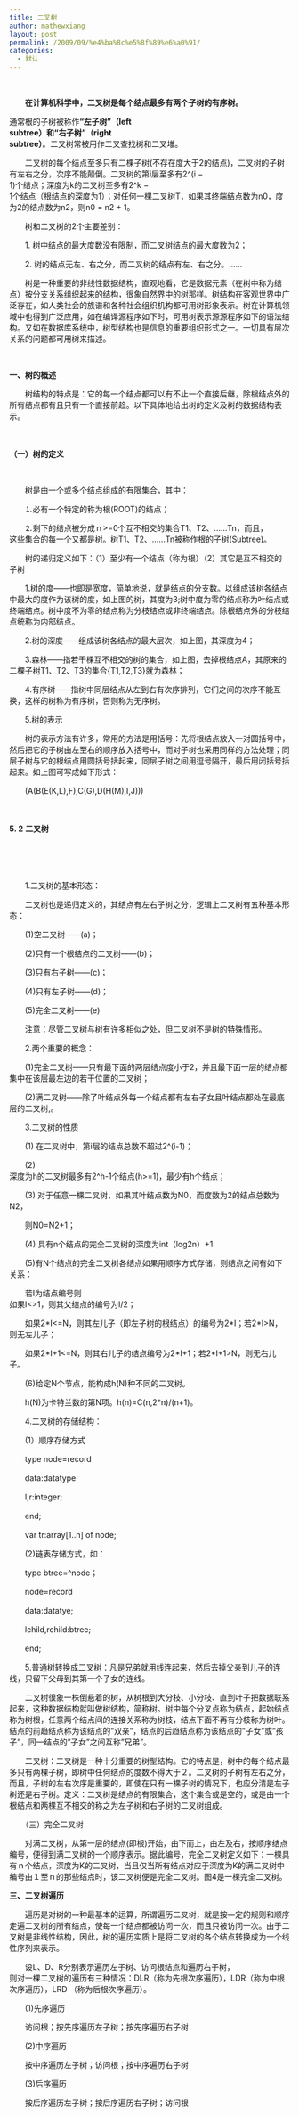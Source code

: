 ```yaml
---
title: 二叉树
author: mathewxiang
layout: post
permalink: /2009/09/%e4%ba%8c%e5%8f%89%e6%a0%91/
categories:
  - 默认
---
```

<p align="left">
   
</p>

<p align="left">
  　<b>　在计算机科学中，二叉树是每个结点最多有两个子树的有序树。</b>
</p>

<p align="left">
  通常根的子树被称作<b>“</b><b>左子树</b><b>”</b><b>（</b><b>left<br /> subtree</b><b>）和</b><b>“</b><b>右子树</b><b>”</b><b>（</b><b>right<br /> subtree</b><b>）</b>。二叉树常被用作二叉查找树和二叉堆。
</p>

<p align="left">
  　　二叉树的每个结点至多只有二棵子树(不存在度大于2的结点)，二叉树的子树有左右之分，次序不能颠倒。二叉树的第i层至多有2^(i −<br /> 1)个结点；深度为k的二叉树至多有2^k −<br /> 1个结点（根结点的深度为1）；对任何一棵二叉树T，如果其终端结点数为n0，度为2的结点数为n2，则n0 = n2 + 1。
</p>

<p align="left">
  　　树和二叉树的2个主要差别：
</p>

<p align="left">
  　　1. 树中结点的最大度数没有限制，而二叉树结点的最大度数为2；
</p>

<p align="left">
  　　2. 树的结点无左、右之分，而二叉树的结点有左、右之分。……
</p>

<p align="left">
  　　树是一种重要的非线性数据结构，直观地看，它是数据元素（在树中称为结点）按分支关系组织起来的结构，很象自然界中的树那样。树结构在客观世界中广泛存在，如人类社会的族谱和各种社会组织机构都可用树形象表示。树在计算机领域中也得到广泛应用，如在编译源程序如下时，可用树表示源源程序如下的语法结构。又如在数据库系统中，树型结构也是信息的重要组织形式之一。一切具有层次关系的问题都可用树来描述。
</p>

<p align="left">
  <a name="2" id="2" /><b> </b>
</p>

<p align="left">
  <b>一、树的概述</b>
</p>

<p align="left">
  　　树结构的特点是：它的每一个结点都可以有不止一个直接后继，除根结点外的所有结点都有且只有一个直接前趋。以下具体地给出树的定义及树的数据结构表示。
</p>

<p align="left">
  　　
</p>

<p align="left">
  <a name="2_1" id="2_1" /><b>（一）树的定义</b>
</p>

<p align="left">
   
</p>

<p align="left">
  　　树是由一个或多个结点组成的有限集合，其中：
</p>

<p align="left">
  　　⒈必有一个特定的称为根(ROOT)的结点；
</p>

<p align="left">
  　　⒉剩下的结点被分成ｎ>=0个互不相交的集合T1、T2、……Tn，而且，<br /> 这些集合的每一个又都是树。树T1、T2、……Tn被称作根的子树(Subtree)。
</p>

<p align="left">
  　　树的递归定义如下：（1）至少有一个结点（称为根）（2）其它是互不相交的子树
</p>

<p align="left">
  　　1.树的度——也即是宽度，简单地说，就是结点的分支数。以组成该树各结点中最大的度作为该树的度，如上图的树，其度为3;树中度为零的结点称为叶结点或终端结点。树中度不为零的结点称为分枝结点或非终端结点。除根结点外的分枝结点统称为内部结点。
</p>

<p align="left">
  　　2.树的深度——组成该树各结点的最大层次，如上图，其深度为4；
</p>

<p align="left">
  　　3.森林——指若干棵互不相交的树的集合，如上图，去掉根结点A，其原来的二棵子树T1、T2、T3的集合{T1,T2,T3}就为森林；
</p>

<p align="left">
  　　4.有序树——指树中同层结点从左到右有次序排列，它们之间的次序不能互换，这样的树称为有序树，否则称为无序树。
</p>

<p align="left">
  　　5.树的表示
</p>

<p align="left">
  　　树的表示方法有许多，常用的方法是用括号：先将根结点放入一对圆括号中，然后把它的子树由左至右的顺序放入括号中，而对子树也采用同样的方法处理；同层子树与它的根结点用圆括号括起来，同层子树之间用逗号隔开，最后用闭括号括起来。如上图可写成如下形式：
</p>

<p align="left">
  　　(A(B(E(K,L),F),C(G),D(H(M),I,J)))
</p>

<p align="left">
  　　
</p>

<p align="left">
  <a name="2_2" id="2_2" /><b>5. 2</b> <b>二叉树</b>
</p>

<p align="left">
  <br /><br /> 　　
</p>

<p align="left">
  　　1.二叉树的基本形态：
</p>

<p align="left">
  　　二叉树也是递归定义的，其结点有左右子树之分，逻辑上二叉树有五种基本形态：
</p>

<p align="left">
  　　(1)空二叉树——(a)；
</p>

<p align="left">
  　　(2)只有一个根结点的二叉树——(b)；
</p>

<p align="left">
  　　(3)只有右子树——(c)；
</p>

<p align="left">
  　　(4)只有左子树——(d)；
</p>

<p align="left">
  　　(5)完全二叉树——(e)
</p>

<p align="left">
  　　注意：尽管二叉树与树有许多相似之处，但二叉树不是树的特殊情形。
</p>

<p align="left">
  　　2.两个重要的概念：
</p>

<p align="left">
  　　(1)完全二叉树——只有最下面的两层结点度小于2，并且最下面一层的结点都集中在该层最左边的若干位置的二叉树；
</p>

<p align="left">
  　　(2)满二叉树——除了叶结点外每一个结点都有左右子女且叶结点都处在最底层的二叉树,。
</p>

<p align="left">
  　　3.二叉树的性质
</p>

<p align="left">
  　　(1) 在二叉树中，第i层的结点总数不超过2^(i-1)；
</p>

<p align="left">
  　　(2)<br /> 深度为h的二叉树最多有2^h-1个结点(h>=1)，最少有h个结点；
</p>

<p align="left">
  　　(3) 对于任意一棵二叉树，如果其叶结点数为N0，而度数为2的结点总数为N2，
</p>

<p align="left">
  　　则N0=N2+1；
</p>

<p align="left">
  　　(4) 具有n个结点的完全二叉树的深度为int（log2n）+1
</p>

<p align="left">
  　　(5)有N个结点的完全二叉树各结点如果用顺序方式存储，则结点之间有如下关系：
</p>

<p align="left">
  　　若I为结点编号则<br /> 如果I<>1，则其父结点的编号为I/2；
</p>

<p align="left">
  　　如果2*I<=N，则其左儿子（即左子树的根结点）的编号为2*I；若2*I>N，则无左儿子；
</p>

<p align="left">
  　　如果2*I+1<=N，则其右儿子的结点编号为2*I+1；若2*I+1>N，则无右儿子。
</p>

<p align="left">
  　　(6)给定N个节点，能构成h(N)种不同的二叉树。
</p>

<p align="left">
  　　h(N)为卡特兰数的第N项。h(n)=C(n,2*n)/(n+1)。
</p>

<p align="left">
  　　4.二叉树的存储结构：
</p>

<p align="left">
  　　(1）顺序存储方式
</p>

<p align="left">
  　　type node=record
</p>

<p align="left">
  　　data:datatype
</p>

<p align="left">
  　　l,r:integer;
</p>

<p align="left">
  　　end;
</p>

<p align="left">
  　　var tr:array[1..n] of node;
</p>

<p align="left">
  　　(2)链表存储方式，如：
</p>

<p align="left">
  　　type btree=^node；
</p>

<p align="left">
  　　node=record
</p>

<p align="left">
  　　data:datatye;
</p>

<p align="left">
  　　lchild,rchild:btree;
</p>

<p align="left">
  　　end;
</p>

<p align="left">
  　　5.普通树转换成二叉树：凡是兄弟就用线连起来，然后去掉父亲到儿子的连线，只留下父母到其第一个子女的连线。
</p>

<p align="left">
  　　二叉树很象一株倒悬着的树，从树根到大分枝、小分枝、直到叶子把数据联系起来，这种数据结构就叫做树结构，简称树。树中每个分叉点称为结点，起始结点称为树根，任意两个结点间的连接关系称为树枝，结点下面不再有分枝称为树叶。结点的前趋结点称为该结点的”双亲”，结点的后趋结点称为该结点的”子女”或”孩子”，同一结点的”子女”之间互称”兄弟”。
</p>

<p align="left">
  　　二叉树：二叉树是一种十分重要的树型结构。它的特点是，树中的每个结点最多只有两棵子树，即树中任何结点的度数不得大于２。二叉树的子树有左右之分，而且，子树的左右次序是重要的，即使在只有一棵子树的情况下，也应分清是左子树还是右子树。定义：二叉树是结点的有限集合，这个集合或是空的，或是由一个根结点和两棵互不相交的称之为左子树和右子树的二叉树组成。
</p>

<p align="left">
  　　（三）完全二叉树
</p>

<p align="left">
  　　对满二叉树，从第一层的结点(即根)开始，由下而上，由左及右，按顺序结点编号，便得到满二叉树的一个顺序表示。据此编号，完全二叉树定义如下：一棵具有ｎ个结点，深度为K的二叉树，当且仅当所有结点对应于深度为K的满二叉树中编号由１至ｎ的那些结点时，该二叉树便是完全二叉树。图4是一棵完全二叉树。
</p>

<p align="left">
  <a name="3" id="3" /><b>三、二叉树遍历</b>
</p>

<p align="left">
  　　遍历是对树的一种最基本的运算，所谓遍历二叉树，就是按一定的规则和顺序走遍二叉树的所有结点，使每一个结点都被访问一次，而且只被访问一次。由于二叉树是非线性结构，因此，树的遍历实质上是将二叉树的各个结点转换成为一个线性序列来表示。
</p>

<p align="left">
  　　设L、D、R分别表示遍历左子树、访问根结点和遍历右子树，<br /> 则对一棵二叉树的遍历有三种情况：DLR（称为先根次序遍历），LDR（称为中根次序遍历），LRD （称为后根次序遍历）。
</p>

<p align="left">
  　　(1)先序遍历
</p>

<p align="left">
  　　访问根；按先序遍历左子树；按先序遍历右子树
</p>

<p align="left">
  　　(2)中序遍历
</p>

<p align="left">
  　　按中序遍历左子树；访问根；按中序遍历右子树
</p>

<p align="left">
  　　(3)后序遍历
</p>

<p align="left">
  　　按后序遍历左子树；按后序遍历右子树；访问根
</p>

 